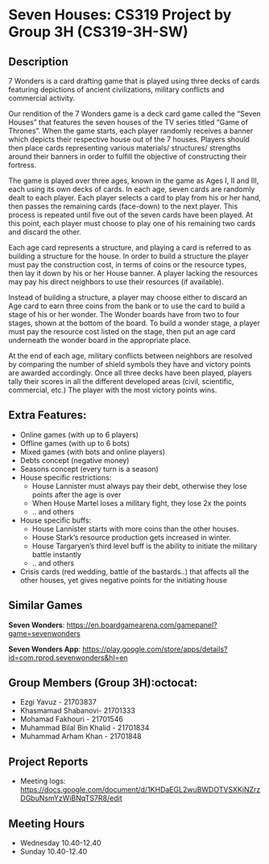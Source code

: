 # Seven Houses: CS319 Project by Group 3H (CS319-3H-SW)




Description
-
7 Wonders is a card drafting game that is played using three decks of cards featuring depictions of ancient civilizations, military conflicts and commercial activity.

Our rendition of the 7 Wonders game is a deck card game called the “Seven Houses” that features the seven houses of the TV series titled “Game of Thrones”. When the game starts, each player randomly receives a banner which depicts their respective house out of the 7 houses. Players should then place cards representing various materials/ structures/ strengths around their banners in order to fulfill the objective of constructing their fortress.

The game is played over three ages, known in the game as Ages I, II and III, each using its own decks of cards. In each age, seven cards are randomly dealt to each player. Each player selects a card to play from his or her hand, then passes the remaining cards (face-down) to the next player. This process is repeated until five out of the seven cards have been played. At this point, each player must choose to play one of his remaining two cards and discard the other.

Each age card represents a structure, and playing a card is referred to as building a structure for the house. In order to build a structure the player must pay the construction cost, in terms of coins or the resource types, then lay it down by his or her House banner. A player lacking the resources may pay his direct neighbors to use their resources (if available).

Instead of building a structure, a player may choose either to discard an Age card to earn three coins from the bank or to use the card to build a stage of his or her wonder. The Wonder boards have from two to four stages, shown at the bottom of the board. To build a wonder stage, a player must pay the resource cost listed on the stage, then put an age card underneath the wonder board in the appropriate place.

At the end of each age, military conflicts between neighbors are resolved by comparing the number of shield symbols they have and victory points are awarded accordingly. Once all three decks have been played, players tally their scores in all the different developed areas (civil, scientific, commercial, etc.) The player with the most victory points wins.



Extra Features:
-
- Online games (with up to 6 players)
- Offline games (with up to 6 bots) 
- Mixed games (with bots and online players)
- Debts concept (negative money) 
- Seasons concept (every turn is a season) 
- House specific restrictions: 
     - House Lannister must always pay their debt, otherwise they lose points after the age is over
     - When House Martel loses a military fight, they lose 2x the points
     - .. and others
- House specific buffs:
     - House Lannister starts with more coins than the other houses. 
     - House Stark’s resource production gets increased in winter.
     - House Targaryen’s third level buff is the ability to initiate the military battle instantly 
     - .. and others
- Crisis cards (red wedding, battle of the bastards..) that affects all the other houses, yet gives negative points for the initiating house



Similar Games
-
**Seven Wonders**: https://en.boardgamearena.com/gamepanel?game=sevenwonders

**Seven Wonders App**: https://play.google.com/store/apps/details?id=com.rprod.sevenwonders&hl=en

Group Members (Group 3H):octocat:
-
* Ezgi Yavuz - 21703837
* Khasmamad Shabanovi- 21701333
* Mohamad Fakhouri - 21701546
* Muhammad Bilal Bin Khalid - 21701834
* Muhammad Arham Khan - 21701848

Project Reports
-
* Meeting logs: https://docs.google.com/document/d/1KHDaEGL2wuBWDOTVSXKjNZrzDGbuNsmYzWiBNqTS7R8/edit

Meeting Hours
-
* Wednesday 10.40-12.40
* Sunday 10.40-12.40
